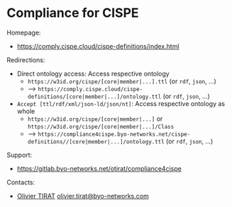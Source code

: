 Compliance for CISPE
=========================

Homepage:
* https://comply.cispe.cloud/cispe-definitions/index.html

Redirections:
* Direct ontology access: Access respective ontology
  * `https://w3id.org/cispe/[core|member|...].ttl` (or `rdf`, `json`, ...)
  * --> `https://comply.cispe.cloud/cispe-definitions/[core|member|...]/ontology.ttl` (or `rdf`, `json`, ...)
* `Accept [ttl/rdf/xml/json-ld/json/nt]`: Access respective ontology as whole
  * `https://w3id.org/cispe/[core|member|...]` or `https://w3id.org/cispe/[core|member|...]/Class`
  * --> `https://compliance4cispe.byo-networks.net/cispe-definitions//[core|member|...]/ontology.ttl` (or `rdf`, `json`, ...)

Support:
* https://gitlab.byo-networks.net/otirat/compliance4cispe

Contacts:
* [Olivier TIRAT](https://gitlab.byo-networks.net/otirat) <olivier.tirat@byo-networks.com>
